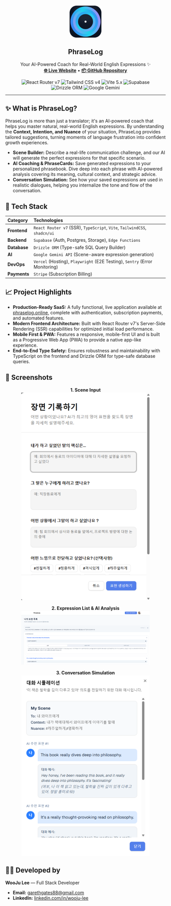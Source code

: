 <p align="center">
  <img src="./docs/phraselog-logo.png" width="100" alt="PhraseLog Logo" />
</p>

<h2 align="center">PhraseLog</h2>
<p align="center">
  Your AI-Powered Coach for Real-World English Expressions ✨
  <br>
  <a href="https://phraselog.online/"><strong>🌐 Live Website</strong></a> •
  <a href="https://github.com/yyj9529/phraselog"><strong>📦 GitHub Repository</strong></a>
</p>

<p align="center">
  <img src="https://img.shields.io/badge/React_Router-v7-blue?logo=reactrouter" alt="React Router v7" />
  <img src="https://img.shields.io/badge/Tailwind_CSS-v4-blue?logo=tailwindcss" alt="Tailwind CSS v4" />
  <img src="https://img.shields.io/badge/Vite-5.x-blue?logo=vite" alt="Vite 5.x" />
  <img src="https://img.shields.io/badge/Supabase-Backend-brightgreen?logo=supabase" alt="Supabase" />
  <img src="https://img.shields.io/badge/Drizzle-ORM-lightgrey?logo=drizzle" alt="Drizzle ORM" />
  <img src="https://img.shields.io/badge/Gemini-AI-blue?logo=google" alt="Google Gemini" />
</p>

---

## ✨ What is PhraseLog?

PhraseLog is more than just a translator; it's an AI-powered coach that helps you master natural, real-world English expressions. By understanding the **Context, Intention, and Nuance** of your situation, PhraseLog provides tailored suggestions, turning moments of language frustration into confident growth experiences.

-   **Scene Builder:** Describe a real-life communication challenge, and our AI will generate the perfect expressions for that specific scenario.
-   **AI Coaching & PhraseCards:** Save generated expressions to your personalized phrasebook. Dive deep into each phrase with AI-powered analysis covering its meaning, cultural context, and strategic advice.
-   **Conversation Simulation:** See how your saved expressions are used in realistic dialogues, helping you internalize the tone and flow of the conversation.

## 🧩 Tech Stack

| Category      | Technologies                                                                 |
| :------------ | :--------------------------------------------------------------------------- |
| **Frontend**  | `React Router v7` (SSR), `TypeScript`, `Vite`, `TailwindCSS`, `shadcn/ui`    |
| **Backend**   | `Supabase` (Auth, Postgres, Storage), `Edge Functions`                       |
| **Database**  | `Drizzle ORM` (Type-safe SQL Query Builder)                                  |
| **AI**        | `Google Gemini API` (Scene-aware expression generation)                      |
| **DevOps**    | `Vercel` (Hosting), `Playwright` (E2E Testing), `Sentry` (Error Monitoring)  |
| **Payments**  | `Stripe` (Subscription Billing)                                              |

## 📈 Project Highlights

-   **Production-Ready SaaS:** A fully functional, live application available at [phraselog.online](https://phraselog.online/), complete with authentication, subscription payments, and automated features.
-   **Modern Frontend Architecture:** Built with React Router v7's Server-Side Rendering (SSR) capabilities for optimized initial load performance.
-   **Mobile First & PWA:** Features a responsive, mobile-first UI and is built as a Progressive Web App (PWA) to provide a native app-like experience.
-   **End-to-End Type Safety:** Ensures robustness and maintainability with TypeScript on the frontend and Drizzle ORM for type-safe database queries.

## 📸 Screenshots

<p align="center">
  <strong>1. Scene Input</strong><br>
  <img src="./docs/screenshot_scene_input.png" width="80%" alt="Scene Input" />
</p>
<p align="center">
  <strong>2. Expression List & AI Analysis</strong><br>
  <img src="./docs/screenshot_expression_list.png" width="80%" alt="Expression List and Analysis" />
</p>
<p align="center">
  <strong>3. Conversation Simulation</strong><br>
  <img src="./docs/screenshot_dialog_simulation.png" width="80%" alt="Dialog Simulation" />
</p>

## 🧑‍💻 Developed by

**WooJu Lee** — Full Stack Developer

-   **Email:** garethgates88@gmail.com
-   **LinkedIn:** [linkedin.com/in/wooju-lee](https://www.linkedin.com/in/wooju-lee-334b98192/)
